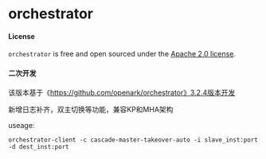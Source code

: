 # orchestrator

#### License

`orchestrator` is free and open sourced under the [Apache 2.0 license](LICENSE).

#### 二次开发

该版本基于《https://github.com/openark/orchestrator》3.2.4版本开发

新增日志补齐，双主切换等功能，兼容KP和MHA架构

useage:

`orchestrator-client -c cascade-master-takeover-auto -i slave_inst:port -d dest_inst:port`


